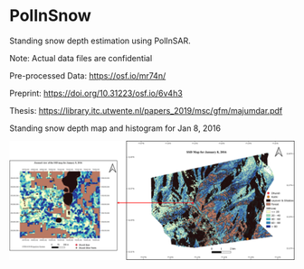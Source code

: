 # PolInSnow
Standing snow depth estimation using PolInSAR. 

Note: Actual data files are confidential

Pre-processed Data: https://osf.io/mr74n/

Preprint: https://doi.org/10.31223/osf.io/6v4h3

Thesis: https://library.itc.utwente.nl/papers_2019/msc/gfm/majumdar.pdf

Standing snow depth map and histogram for Jan 8, 2016

![Alt text](./Maps/SSD_Map.png?raw=true "Standing Snow Depth")


